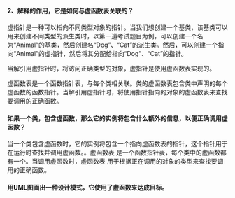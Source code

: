 #### 2、解释的作用，它是如何与虚函数表关联的？

虚指针是一种可以指向不同类型对象的指针。当我们想创建一个基类，该基类可以用来创建不同类型的派生类时，以第一道考试题目为例，可以创建一个名为“Animal”的基类，然后创建名“Dog”、“Cat”的派生类。然后，可以创建一个指向“Animal”的虚指针，然后将其分配给指向“Dog”、“Cat”的指针。

当解引用虚指针时，将访问正确类型的对象，虚指针是使用虚函数表实现的。

虚函数表是一个函数指针表，与每个类相关联。类的虚函数表包含类中声明的每个虚函数的函数指针。当解引用虚指针时，将使用指针指向的对象的虚函数表来查找要调用的正确函数。



#### 如果一个类，包含虚函数，那么它的实例将包含什么额外的信息，以便正确调用虚函数？

当一个类包含虚函数时，它的实例将包含一个指向虚函数表的指针，这个指针用于在运行时查找并调用虚函数。。虚函数表 是一个函数指针表，每个类中的虚函数都有一个。当调用虚函数时，虚函数表 用于根据正在调用的对象的类型来查找要调用的正确函数。



#### 用UML图画出一种设计模式，它使用了虚函数来达成目标。


